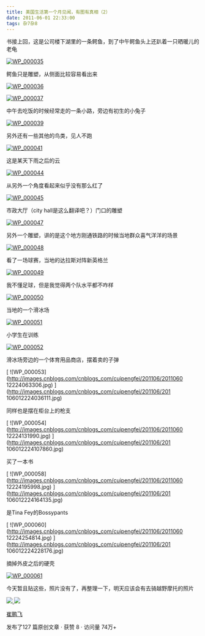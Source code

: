 ```yaml
---
title: 美国生活第一个月见闻，有图有真相（2）
date: 2011-06-01 22:33:00
tags: 杂7杂8
---
```

书接上回，这是公司楼下湖里的一条鳄鱼，到了中午鳄鱼头上还趴着一只晒暖儿的老龟

[ ![WP_000035](http://hi.csdn.net/attachment/201106/1/0_1306938490lIaP.gif)
](http://hi.csdn.net/attachment/201106/1/0_1306938488KhRn.gif)

鳄鱼只是雕塑，从侧面比较容易看出来

[ ![WP_000036](http://hi.csdn.net/attachment/201106/1/0_1306938495Bcxz.gif)
](http://hi.csdn.net/attachment/201106/1/0_1306938493bAg5.gif)

[ ![WP_000037](http://hi.csdn.net/attachment/201106/1/0_1306938500eReT.gif)
](http://hi.csdn.net/attachment/201106/1/0_1306938497qKz5.gif)

中午去吃饭的时候经常走的一条小路，旁边有初生的小兔子

[ ![WP_000039](http://hi.csdn.net/attachment/201106/1/0_1306938506T0Rt.gif)
](http://hi.csdn.net/attachment/201106/1/0_1306938504liMg.gif)

另外还有一些其他的鸟类，见人不跑

[ ![WP_000041](http://hi.csdn.net/attachment/201106/1/0_1306938511b04B.gif)
](http://hi.csdn.net/attachment/201106/1/0_1306938509DdMn.gif)

这是某天下雨之后的云

[ ![WP_000044](http://hi.csdn.net/attachment/201106/1/0_1306938515EoEw.gif)
](http://hi.csdn.net/attachment/201106/1/0_13069385141BMS.gif)

从另外一个角度看起来似乎没有那么红了

[ ![WP_000045](http://hi.csdn.net/attachment/201106/1/0_1306938519G5I5.gif)
](http://hi.csdn.net/attachment/201106/1/0_13069385181gDz.gif)

市政大厅（city hall是这么翻译吧？）门口的雕塑

[ ![WP_000047](http://hi.csdn.net/attachment/201106/1/0_1306938524eJI4.gif)
](http://hi.csdn.net/attachment/201106/1/0_1306938522css7.gif)

另外一个雕塑，讲的是这个地方刚通铁路的时候当地群众喜气洋洋的场景

[ ![WP_000048](http://hi.csdn.net/attachment/201106/1/0_1306938530d0Wm.gif)
](http://hi.csdn.net/attachment/201106/1/0_130693852705VT.gif)

看了一场球赛，当地的达拉斯对阵新英格兰

[ ![WP_000049](http://hi.csdn.net/attachment/201106/1/0_1306938536lNkJ.gif)
](http://hi.csdn.net/attachment/201106/1/0_1306938534vpkX.gif)

我不懂足球，但是我觉得两个队水平都不咋样

[ ![WP_000050](http://hi.csdn.net/attachment/201106/1/0_1306938541q7tt.gif)
](http://hi.csdn.net/attachment/201106/1/0_1306938539SR78.gif)

当地的一个滑冰场

[ ![WP_000051](http://hi.csdn.net/attachment/201106/1/0_1306938546L0cL.gif)
](http://hi.csdn.net/attachment/201106/1/0_1306938544dYYD.gif)

小学生在训练

[ ![WP_000052](http://hi.csdn.net/attachment/201106/1/0_130693855193lZ.gif)
](http://hi.csdn.net/attachment/201106/1/0_1306938549UPM0.gif)

滑冰场旁边的一个体育用品商店，摆着卖的子弹

[ ![WP_000053](http://images.cnblogs.com/cnblogs_com/cuipengfei/201106/2011060
12224063306.jpg) ](http://images.cnblogs.com/cnblogs_com/cuipengfei/201106/201
106012224036111.jpg)

同样也是摆在柜台上的枪支

[ ![WP_000054](http://images.cnblogs.com/cnblogs_com/cuipengfei/201106/2011060
12224131990.jpg) ](http://images.cnblogs.com/cnblogs_com/cuipengfei/201106/201
106012224107860.jpg)

买了一本书

[ ![WP_000058](http://images.cnblogs.com/cnblogs_com/cuipengfei/201106/2011060
12224195998.jpg) ](http://images.cnblogs.com/cnblogs_com/cuipengfei/201106/201
106012224164135.jpg)

是Tina Fey的Bossypants

[ ![WP_000060](http://images.cnblogs.com/cnblogs_com/cuipengfei/201106/2011060
12224254814.jpg) ](http://images.cnblogs.com/cnblogs_com/cuipengfei/201106/201
106012224228176.jpg)

摘掉外皮之后的硬壳

[ ![WP_000061](http://hi.csdn.net/attachment/201106/1/0_1306938581pPR6.gif)
](http://blog.csdn.net/cuipengfei1/)

今天暂且贴这些，照片没有了，再整理一下，明天应该会有去骑越野摩托的照片



[ ![](https://profile.csdnimg.cn/5/2/5/3_cuipengfei1)
![](https://g.csdnimg.cn/static/user-reg-year/1x/11.png)
](https://blog.csdn.net/cuipengfei1)

[ 崔鹏飞 ](https://blog.csdn.net/cuipengfei1)

发布了127 篇原创文章  ·  获赞 8  ·  访问量 74万+

